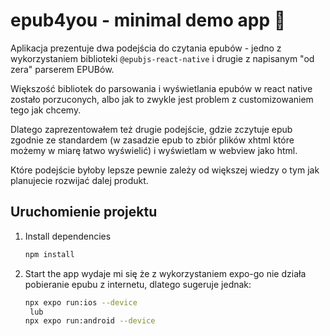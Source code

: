 # epub4you - minimal demo app 👋

Aplikacja prezentuje dwa podejścia do czytania epubów - jedno z wykorzystaniem biblioteki
`@epubjs-react-native` i drugie z napisanym "od zera" parserem EPUBów. 

Większość bibliotek do parsowania i wyświetlania epubów w react native zostało porzuconych, albo jak to zwykle jest problem z customizowaniem tego jak chcemy.

Dlatego zaprezentowałem też drugie podejście, gdzie zczytuje epub zgodnie ze standardem (w zasadzie epub to zbiór plików xhtml które możemy w miarę łatwo wyświelić) i wyświetlam w webview jako html. 

Które podejście byłoby lepsze pewnie zależy od większej wiedzy o tym jak planujecie rozwijać dalej produkt.

## Uruchomienie projektu


1. Install dependencies

   ```bash
   npm install
   ```

2. Start the app
wydaje mi się że z wykorzystaniem expo-go nie działa pobieranie epubu z internetu, dlatego sugeruje jednak: 

   ```bash
   npx expo run:ios --device
    lub
   npx expo run:android --device
   ```

